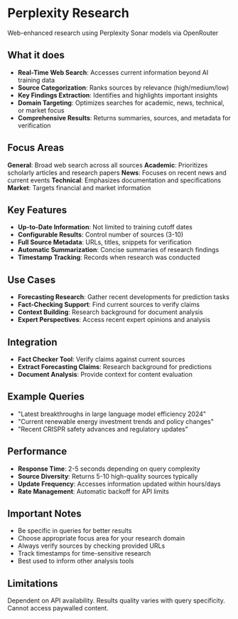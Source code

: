 # Perplexity Research

Web-enhanced research using Perplexity Sonar models via OpenRouter

## What it does

- **Real-Time Web Search**: Accesses current information beyond AI training data
- **Source Categorization**: Ranks sources by relevance (high/medium/low)
- **Key Findings Extraction**: Identifies and highlights important insights
- **Domain Targeting**: Optimizes searches for academic, news, technical, or market focus
- **Comprehensive Results**: Returns summaries, sources, and metadata for verification

## Focus Areas

**General**: Broad web search across all sources
**Academic**: Prioritizes scholarly articles and research papers
**News**: Focuses on recent news and current events
**Technical**: Emphasizes documentation and specifications
**Market**: Targets financial and market information

## Key Features

- **Up-to-Date Information**: Not limited to training cutoff dates
- **Configurable Results**: Control number of sources (3-10)
- **Full Source Metadata**: URLs, titles, snippets for verification
- **Automatic Summarization**: Concise summaries of research findings
- **Timestamp Tracking**: Records when research was conducted

## Use Cases

- **Forecasting Research**: Gather recent developments for prediction tasks
- **Fact-Checking Support**: Find current sources to verify claims
- **Context Building**: Research background for document analysis
- **Expert Perspectives**: Access recent expert opinions and analysis

## Integration

- **Fact Checker Tool**: Verify claims against current sources
- **Extract Forecasting Claims**: Research background for predictions
- **Document Analysis**: Provide context for content evaluation

## Example Queries

- "Latest breakthroughs in large language model efficiency 2024"
- "Current renewable energy investment trends and policy changes"
- "Recent CRISPR safety advances and regulatory updates"

## Performance

- **Response Time**: 2-5 seconds depending on query complexity
- **Source Diversity**: Returns 5-10 high-quality sources typically
- **Update Frequency**: Accesses information updated within hours/days
- **Rate Management**: Automatic backoff for API limits

## Important Notes

- Be specific in queries for better results
- Choose appropriate focus area for your research domain
- Always verify sources by checking provided URLs
- Track timestamps for time-sensitive research
- Best used to inform other analysis tools

## Limitations

Dependent on API availability. Results quality varies with query specificity. Cannot access paywalled content.

